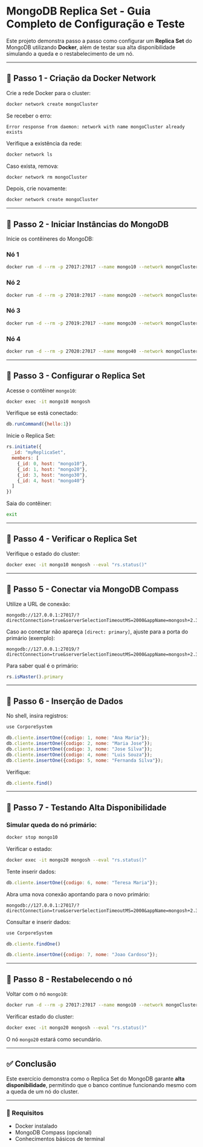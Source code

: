 
# MongoDB Replica Set - Guia Completo de Configuração e Teste

Este projeto demonstra passo a passo como configurar um **Replica Set** do MongoDB utilizando **Docker**, além de testar sua alta disponibilidade simulando a queda e o restabelecimento de um nó.

---

## 📌 Passo 1 - Criação da Docker Network

Crie a rede Docker para o cluster:

```bash
docker network create mongoCluster
```

Se receber o erro:

```
Error response from daemon: network with name mongoCluster already exists
```

Verifique a existência da rede:

```bash
docker network ls
```

Caso exista, remova:

```bash
docker network rm mongoCluster
```

Depois, crie novamente:

```bash
docker network create mongoCluster
```

---

## 📌 Passo 2 - Iniciar Instâncias do MongoDB

Inicie os contêineres do MongoDB:

### Nó 1

```bash
docker run -d --rm -p 27017:27017 --name mongo10 --network mongoCluster mongodb/mongodb-community-server:latest --replSet myReplicaSet --bind_ip localhost,mongo10
```

### Nó 2

```bash
docker run -d --rm -p 27018:27017 --name mongo20 --network mongoCluster mongodb/mongodb-community-server:latest --replSet myReplicaSet --bind_ip localhost,mongo20
```

### Nó 3

```bash
docker run -d --rm -p 27019:27017 --name mongo30 --network mongoCluster mongodb/mongodb-community-server:latest --replSet myReplicaSet --bind_ip localhost,mongo30
```

### Nó 4

```bash
docker run -d --rm -p 27020:27017 --name mongo40 --network mongoCluster mongodb/mongodb-community-server:latest --replSet myReplicaSet --bind_ip localhost,mongo40
```

---

## 📌 Passo 3 - Configurar o Replica Set

Acesse o contêiner `mongo10`:

```bash
docker exec -it mongo10 mongosh
```

Verifique se está conectado:

```js
db.runCommand({hello:1})
```

Inicie o Replica Set:

```js
rs.initiate({
  _id: "myReplicaSet",
  members: [
    {_id: 0, host: "mongo10"},
    {_id: 1, host: "mongo20"},
    {_id: 3, host: "mongo30"},
    {_id: 4, host: "mongo40"}
  ]
})
```

Saia do contêiner:

```bash
exit
```

---

## 📌 Passo 4 - Verificar o Replica Set

Verifique o estado do cluster:

```bash
docker exec -it mongo10 mongosh --eval "rs.status()"
```

---

## 📌 Passo 5 - Conectar via MongoDB Compass

Utilize a URL de conexão:

```
mongodb://127.0.0.1:27017/?directConnection=true&serverSelectionTimeoutMS=2000&appName=mongosh+2.3.8
```

Caso ao conectar não apareça `[direct: primary]`, ajuste para a porta do primário (exemplo):

```
mongodb://127.0.0.1:27019/?directConnection=true&serverSelectionTimeoutMS=2000&appName=mongosh+2.3.8
```

Para saber qual é o primário:

```js
rs.isMaster().primary
```

---

## 📌 Passo 6 - Inserção de Dados

No shell, insira registros:

```js
use CorporeSystem

db.cliente.insertOne({codigo: 1, nome: "Ana Maria"});
db.cliente.insertOne({codigo: 2, nome: "Maria Jose"});
db.cliente.insertOne({codigo: 3, nome: "Jose Silva"});
db.cliente.insertOne({codigo: 4, nome: "Luis Souza"});
db.cliente.insertOne({codigo: 5, nome: "Fernanda Silva"});
```

Verifique:

```js
db.cliente.find()
```

---

## 📌 Passo 7 - Testando Alta Disponibilidade

### Simular queda do nó primário:

```bash
docker stop mongo10
```

Verificar o estado:

```bash
docker exec -it mongo20 mongosh --eval "rs.status()"
```

Tente inserir dados:

```js
db.cliente.insertOne({codigo: 6, nome: "Teresa Maria"});
```

Abra uma nova conexão apontando para o novo primário:

```
mongodb://127.0.0.1:27017/?directConnection=true&serverSelectionTimeoutMS=2000&appName=mongosh+2.3.8
```

Consultar e inserir dados:

```js
use CorporeSystem

db.cliente.findOne()

db.cliente.insertOne({codigo: 7, nome: "Joao Cardoso"});
```

---

## 📌 Passo 8 - Restabelecendo o nó

Voltar com o nó `mongo10`:

```bash
docker run -d --rm -p 27017:27017 --name mongo10 --network mongoCluster mongodb/mongodb-community-server:latest --replSet myReplicaSet --bind_ip localhost,mongo10
```

Verificar estado do cluster:

```bash
docker exec -it mongo20 mongosh --eval "rs.status()"
```

O nó `mongo20` estará como secundário.

---

## ✅ Conclusão

Este exercício demonstra como o Replica Set do MongoDB garante **alta disponibilidade**, permitindo que o banco continue funcionando mesmo com a queda de um nó do cluster.

---

### 📄 Requisitos

- Docker instalado
- MongoDB Compass (opcional)
- Conhecimentos básicos de terminal
